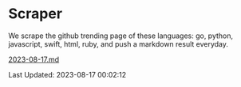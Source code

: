 # Scraper

We scrape the github trending page of these languages: go, python, javascript, swift, html, ruby, and push a markdown result everyday.

[2023-08-17.md](https://github.com/henson/Scraper/blob/master/2023-08-17.md)

Last Updated: 2023-08-17 00:02:12